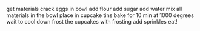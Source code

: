 get materials
crack eggs in bowl
add flour
add sugar
add water
mix all materials in the bowl
place in cupcake tins
bake for 10 min at 1000 degrees
wait to cool down
frost the cupcakes with frosting
add sprinkles
eat!